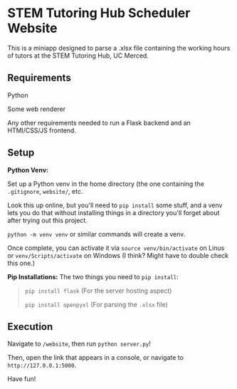 # STEM Tutoring Hub Scheduler Website
This is a miniapp designed to parse a .xlsx file containing the working hours of tutors at the STEM Tutoring Hub, UC Merced.

## Requirements
Python
 
Some web renderer

Any other requirements needed to run a Flask backend and an HTMl/CSS/JS frontend.

## Setup
**Python Venv:**

Set up a Python venv in the home directory (the one containing the `.gitignore`, `website/`, etc.

Look this up online, but you'll need to `pip install` some stuff, and a venv lets you do that without installing things in a directory you'll forget about after trying out this project.

`python -m venv venv` or similar commands will create a venv.

Once complete, you can activate it via `source venv/bin/activate` on Linus or `venv/Scripts/activate` on Windows (I think? Might have to double check this one.)

**Pip Installations:**
The two things you need to `pip install`:
> `pip install flask` (For the server hosting aspect)
> 
> `pip install openpyxl` (For parsing the `.xlsx` file)

## Execution
Navigate to `/website`, then run `python server.py`!

Then, open the link that appears in a console, or navigate to `http://127.0.0.1:5000`.

Have fun!
